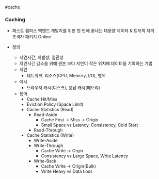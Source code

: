 #cache 

### Caching

* 패스트 캠퍼스 백엔드 개발자를 위한 한 번에 끝내는 대용량 데이터 & 트래픽 처리 초격차 패키지 Online

* 정의
	* 지연시간, 휘발성, 일관성
	* 지연시간 감소를 위해 원본 보다 지연이 작은 위치에 데이터를 기록하는 기법
	* 지연
		* 네트워크, 리소스(CPU, Memory, I/O), 병목
	* 예시
		* 브라우저 캐시(디스크), 응답 캐시(메모리)
	* 용어
		* Cache Hit/Miss
		* Eviction Policy (Space Limit)
		* Cache Statistics (Read)
			* Read-Aside
				* Cache First -> Miss -> Origin
				* Small Space vs Latency, Consistency, Cold Start
			* Read-Through
		* Cache Statistics (Write)
			* Write-Aside
			* Write-Through
				* Cache Write -> Orgin
				* Consistency vs Large Space, Write Latency
			* Write-Back
				* Cache Write -> Origin(Bulk)
				* Write Heavy vs Data Loss